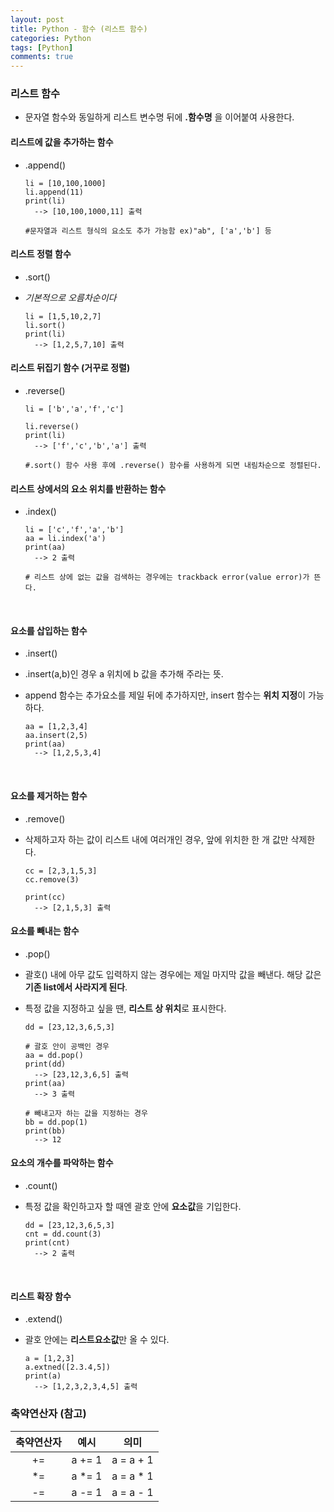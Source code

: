 ```yaml
---
layout: post
title: Python - 함수 (리스트 함수)
categories: Python
tags: [Python]
comments: true
---
```




### 리스트 함수

- 문자열 함수와 동일하게 리스트 변수명 뒤에 **.함수명** 을 이어붙여 사용한다.



#### 리스트에 값을 추가하는 함수

- .append()

  ```
  li = [10,100,1000]
  li.append(11)
  print(li)
  	--> [10,100,1000,11] 출력

  #문자열과 리스트 형식의 요소도 추가 가능함 ex)"ab", ['a','b'] 등
  ```



#### 리스트 정렬 함수

- .sort()

- *기본적으로 오름차순이다*

  ```
  li = [1,5,10,2,7]
  li.sort()
  print(li)
  	--> [1,2,5,7,10] 출력
  ```



#### 리스트 뒤집기 함수 (거꾸로 정렬)

- .reverse()

  ```
  li = ['b','a','f','c']

  li.reverse()
  print(li)
  	--> ['f','c','b','a'] 출력
  	
  #.sort() 함수 사용 후에 .reverse() 함수를 사용하게 되면 내림차순으로 정렬된다.
  ```



#### 리스트 상에서의 요소 위치를 반환하는 함수

- .index()

  ```
  li = ['c','f','a','b']
  aa = li.index('a')
  print(aa)
  	--> 2 출력

  # 리스트 상에 없는 값을 검색하는 경우에는 trackback error(value error)가 뜬다.
  ```

  ​

#### 요소를 삽입하는 함수 

- .insert()

- .insert(a,b)인 경우 a 위치에 b 값을 추가해 주라는 뜻.

- append 함수는 추가요소를 제일 뒤에 추가하지만, insert 함수는 **위치 지정**이 가능하다.

  ```
  aa = [1,2,3,4]
  aa.insert(2,5)
  print(aa)
  	--> [1,2,5,3,4]
  ```

  ​

#### 요소를 제거하는 함수 

- .remove()

- 삭제하고자 하는 값이 리스트 내에 여러개인 경우, 앞에 위치한 한 개 값만 삭제한다. 

  ```
  cc = [2,3,1,5,3]
  cc.remove(3)

  print(cc)
  	--> [2,1,5,3] 출력
  ```



#### 요소를 빼내는 함수 

- .pop()

- 괄호() 내에 아무 값도 입력하지 않는 경우에는 제일 마지막 값을 빼낸다. 해당 값은 **기존 list에서 사라지게 된다**.

- 특정 값을 지정하고 싶을 땐, **리스트 상 위치**로 표시한다.

  ````
  dd = [23,12,3,6,5,3]

  # 괄호 안이 공백인 경우
  aa = dd.pop()
  print(dd)
  	--> [23,12,3,6,5] 출력
  print(aa)
  	--> 3 출력 

  # 빼내고자 하는 값을 지정하는 경우
  bb = dd.pop(1)
  print(bb)
  	--> 12
  ````



#### 요소의 개수를 파악하는 함수

- .count()

- 특정 값을 확인하고자 할 때엔 괄호 안에 **요소값**을 기입한다.

  ```
  dd = [23,12,3,6,5,3]
  cnt = dd.count(3)
  print(cnt)
  	--> 2 출력
  ```

  ​

#### 리스트 확장 함수

- .extend()

- 괄호 안에는 **리스트요소값**만 올 수 있다.

  ```
  a = [1,2,3]
  a.extned([2.3.4,5])
  print(a)
  	--> [1,2,3,2,3,4,5] 출력
  ```



### 축약연산자 (참고)

| 축약연산자 |  예시   |   의미    |
| :--------: | :-----: | :-------: |
|     +=     | a += 1  | a = a + 1 |
|     *=     | a  *= 1 | a = a * 1 |
|     -=     | a -= 1  | a = a - 1 |

